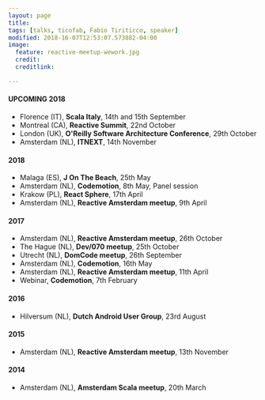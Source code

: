 ```yaml
---
layout: page
title:
tags: [talks, ticofab, Fabio Tiriticco, speaker]
modified: 2018-16-07T12:53:07.573882-04:00
image:
  feature: reactive-meetup-wework.jpg
  credit:
  creditlink:

---
```


#### UPCOMING 2018

* Florence (IT), **Scala Italy**, 14th and 15th September
* Montreal (CA), **Reactive Summit**, 22nd October 
* London (UK), **O'Reilly Software Architecture Conference**, 29th October
* Amsterdam (NL), **ITNEXT**, 14th November

#### 2018

* Malaga (ES), **J On The Beach**, 25th May 
* Amsterdam (NL), **Codemotion**, 8th May, Panel session
* Krakow (PL), **React Sphere**, 17th April
* Amsterdam (NL), **Reactive Amsterdam meetup**, 9th April

#### 2017

* Amsterdam (NL), **Reactive Amsterdam meetup**, 26th October
* The Hague (NL), **Dev/070 meetup**, 25th October
* Utrecht (NL), **DomCode meetup**, 26th September
* Amsterdam (NL), **Codemotion**, 16th May
* Amsterdam (NL), **Reactive Amsterdam meetup**, 11th April
* Webinar, **Codemotion**, 7th February

#### 2016

* Hilversum (NL), **Dutch Android User Group**, 23rd August

#### 2015

* Amsterdam (NL), **Reactive Amsterdam meetup**, 13th November

#### 2014

* Amsterdam (NL), **Amsterdam Scala meetup**, 20th March



